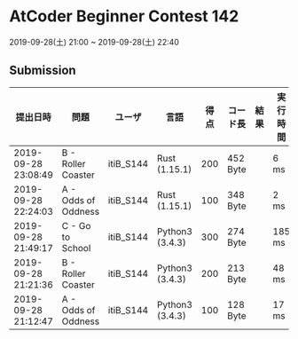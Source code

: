 # AtCoder Beginner Contest 142

2019-09-28(土) 21:00 ~ 2019-09-28(土) 22:40

## Submission

| 提出日時 | 問題 | ユーザ | 言語 | 得点 | コード長 | 結果 | 実行時間 | メモリ |
| -- | -- | -- | -- | -- | -- | -- | -- | -- |
|2019-09-28 23:08:49 | B - Roller Coaster | itiB_S144 | Rust (1.15.1) | 200 | 452 Byte |  | 6 ms | 4352 KB | 詳細
2019-09-28 22:24:03 | A - Odds of Oddness | itiB_S144  | Rust (1.15.1) | 100 | 348 Byte |  | 2 ms | 4352 KB | 詳細
2019-09-28 21:49:17 | C - Go to School | itiB_S144  | Python3 (3.4.3) | 300 | 274 Byte |  | 185 ms | 14008 KB | 詳細
2019-09-28 21:21:36 | B - Roller Coaster | itiB_S144  | Python3 (3.4.3) | 200 | 213 Byte |  | 48 ms | 11908 KB | 詳細
2019-09-28 21:12:47 | A - Odds of Oddness | itiB_S144  | Python3 (3.4.3) | 100 | 128 Byte |  | 17 ms | 2940 KB | 詳細
